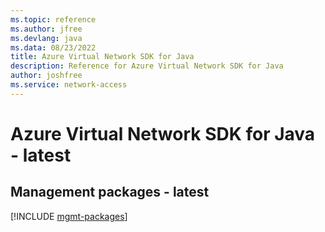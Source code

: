 ```yaml
---
ms.topic: reference
ms.author: jfree
ms.devlang: java
ms.data: 08/23/2022
title: Azure Virtual Network SDK for Java
description: Reference for Azure Virtual Network SDK for Java
author: joshfree
ms.service: network-access
---
```

# Azure Virtual Network SDK for Java - latest

## Management packages - latest
[!INCLUDE [mgmt-packages](virtual-network-mgmt-index.md)]